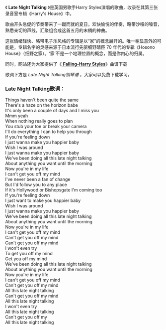 

《 **Late Night Talking** 》是英国男歌手Harry Styles演唱的歌曲，收录在其第三张录音室专辑《Harry's
House》中。

歌曲开头急促的节奏带来了一蹴而就的夏日，欢快愉悦的伴奏，略带沙哑的嗓音，熟悉亲切的声线，汇聚组合成这首五月的末梢的神曲。

这张情绪轻快、略带电子乐风格的专辑是以“家”的概念展开的。唯一稍显意外的可能是，专辑名字的灵感来源于日本流行先驱细野晴臣 70 年代的专辑《Hosono
House》（细野之家）。‘家’不是一个地理位置的概念，而是你内心的归属。

同时，网站还为大家提供了《[ **Falling-Harry Styles**](Music-11081.html "Falling-Harry
Styles")》曲谱下载

歌词下方是 _Late Night Talking钢琴谱_ ，大家可以免费下载学习。

### Late Night Talking歌词：

Things haven't been quite the same  
There's a haze on the horizon babe  
It's only been a couple of days and I miss you  
Mmm yeah  
When nothing really goes to plan  
You stub your toe or break your camera  
I'll do everything I can to help you through  
If you're feeling down  
I just wanna make you happier baby  
Wish I was around  
I just wanna make you happier baby  
We've been doing all this late night talking  
About anything you want until the morning  
Now you're in my life  
I can't get you off my mind  
I've never been a fan of change  
But I'd follow you to any place  
If it's Hollywood or Bishopsgate I'm coming too  
If you're feeling down  
I just want to make you happier baby  
Wish I was around  
I just wanna make you happier baby  
We've been doing all this late night talking  
About anything you want until the morning  
Now you're in my life  
I can't get you off my mind  
Can't get you off my mind  
Can't get you off my mind  
I won't even try  
To get you off my mind  
Get you off my mind  
We've been doing all this late night talking  
About anything you want until the morning  
Now you're in my life  
I can't get you off my mind  
Can't get you off my mind  
All this late night talking  
Can't get you off my mind  
All this late night talking  
I won't even try  
All this late night talking  
Can't get you off my  
All this late night talking  

